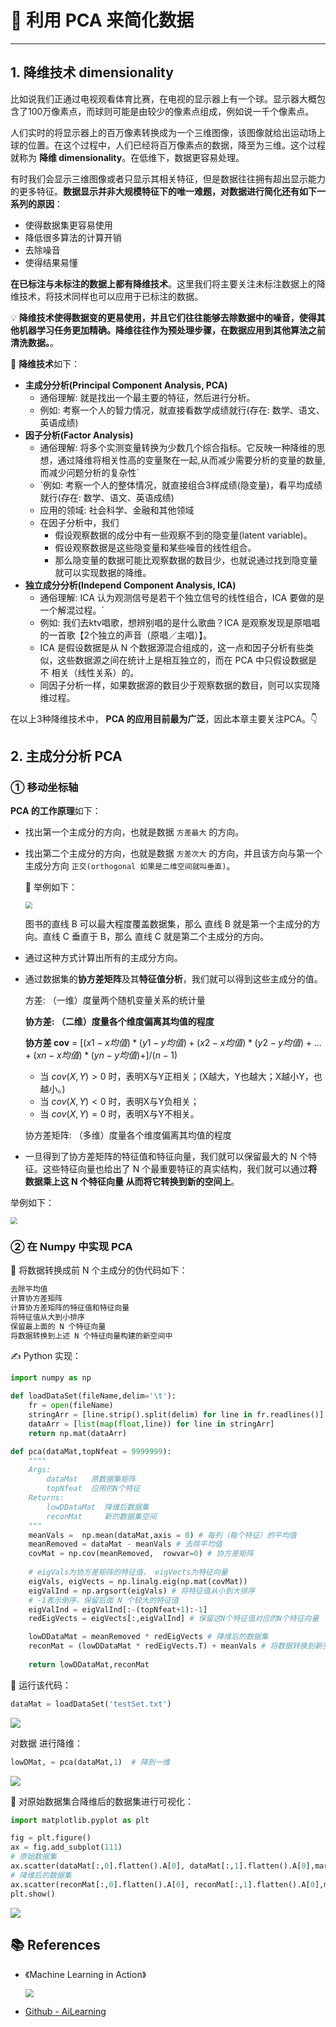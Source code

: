 # 🥡 利用 PCA 来简化数据

---

## 1. 降维技术 dimensionality

比如说我们正通过电视观看体育比赛，在电视的显示器上有一个球。显示器大概包含了100万像素点，而球则可能是由较少的像素点组成，例如说一千个像素点。

人们实时的将显示器上的百万像素转换成为一个三维图像，该图像就给出运动场上球的位置。在这个过程中，人们已经将百万像素点的数据，降至为三维。这个过程就称为 **降维 dimensionality**。在低维下，数据更容易处理。

有时我们会显示三维图像或者只显示其相关特征，但是数据往往拥有超出显示能力的更多特征。**数据显示并非大规模特征下的唯一难题，对数据进行简化还有如下一系列的原因**：

- 使得数据集更容易使用
- 降低很多算法的计算开销
- 去除噪音
- 使得结果易懂

**在已标注与未标注的数据上都有降维技术**。这里我们将主要关注未标注数据上的降维技术，将技术同样也可以应用于已标注的数据。

💡 **降维技术使得数据变的更易使用，并且它们往往能够去除数据中的噪音，使得其他机器学习任务更加精确。降维往往作为预处理步骤，在数据应用到其他算法之前清洗数据。**。

🚩 **降维技术**如下：

- **主成分分析(Principal Component Analysis, PCA)**
  - 通俗理解: 就是找出一个最主要的特征，然后进行分析。
  - 例如: 考察一个人的智力情况，就直接看数学成绩就行(存在: 数学、语文、英语成绩)
- **因子分析(Factor Analysis)**
  - 通俗理解: 将多个实测变量转换为少数几个综合指标。它反映一种降维的思想，通过降维将相关性高的变量聚在一起,从而减少需要分析的变量的数量,而减少问题分析的复杂性`
  - `例如: 考察一个人的整体情况，就直接组合3样成绩(隐变量)，看平均成绩就行(存在: 数学、语文、英语成绩)
  - 应用的领域: 社会科学、金融和其他领域
  - 在因子分析中，我们
    - 假设观察数据的成分中有一些观察不到的隐变量(latent variable)。
    - 假设观察数据是这些隐变量和某些噪音的线性组合。
    - 那么隐变量的数据可能比观察数据的数目少，也就说通过找到隐变量就可以实现数据的降维。
- **独立成分分析(Independ Component Analysis, ICA)**
  - 通俗理解: ICA 认为观测信号是若干个独立信号的线性组合，ICA 要做的是一个解混过程。`
  - 例如: 我们去ktv唱歌，想辨别唱的是什么歌曲？ICA 是观察发现是原唱唱的一首歌【2个独立的声音（原唱／主唱）】。
  - ICA 是假设数据是从 N 个数据源混合组成的，这一点和因子分析有些类似，这些数据源之间在统计上是相互独立的，而在 PCA 中只假设数据是不 相关（线性关系）的。
  - 同因子分析一样，如果数据源的数目少于观察数据的数目，则可以实现降维过程。

在以上3种降维技术中， **PCA 的应用目前最为广泛**，因此本章主要关注PCA。👇 

## 2. 主成分分析 PCA

### ① 移动坐标轴

**PCA 的工作原理**如下：

- 找出第一个主成分的方向，也就是数据 `方差最大` 的方向。

- 找出第二个主成分的方向，也就是数据 `方差次大` 的方向，并且该方向与第一个主成分方向 `正交(orthogonal 如果是二维空间就叫垂直)`。

  💬 举例如下：

  <img src="https://gitee.com/veal98/images/raw/master/img/20200731112515.png" style="zoom: 67%;" />

  图书的直线 B 可以最大程度覆盖数据集，那么  直线 B 就是第一个主成分的方向。直线  C 垂直于 B，那么 直线 C 就是第二个主成分的方向。

- 通过这种方式计算出所有的主成分方向。

- 通过数据集的**协方差矩阵**及其**特征值分析**，我们就可以得到这些主成分的值。

  方差: （一维）度量两个随机变量关系的统计量

  **协方差:  （二维）度量各个维度偏离其均值的程度**

  **协方差 cov** = $[(x1-x{均值})*(y1-y{均值})+(x2-x{均值})*(y2-y{均值})+...+(xn-x{均值})*(yn-y{均值})+]/(n-1)$

  - 当 $cov(X, Y)>0$ 时，表明X与Y正相关；(X越大，Y也越大；X越小Y，也越小。)
  - 当 $cov(X, Y)<0$ 时，表明X与Y负相关；
  - 当 $cov(X, Y)=0$ 时，表明X与Y不相关。

  协方差矩阵: （多维）度量各个维度偏离其均值的程度

- 一旦得到了协方差矩阵的特征值和特征向量，我们就可以保留最大的 N 个特征。这些特征向量也给出了 N 个最重要特征的真实结构，我们就可以通过**将数据乘上这 N 个特征向量 从而将它转换到新的空间上**。

举例如下：

<img src="https://gitee.com/veal98/images/raw/master/img/20200731112956.png" style="zoom: 67%;" />

### ② 在 Numpy  中实现 PCA

📑 将数据转换成前 N 个主成分的伪代码如下：

```python
去除平均值
计算协方差矩阵
计算协方差矩阵的特征值和特征向量
将特征值从大到小排序
保留最上面的 N 个特征向量
将数据转换到上述 N 个特征向量构建的新空间中
```

✍ Python 实现：

```python
import numpy as np

def loadDataSet(fileName,delim='\t'):
    fr = open(fileName)
    stringArr = [line.strip().split(delim) for line in fr.readlines()]
    dataArr = [list(map(float,line)) for line in stringArr]
    return np.mat(dataArr)

def pca(dataMat,topNfeat = 9999999):
    """"
    Args:
        dataMat   原数据集矩阵
        topNfeat  应用的N个特征
    Returns:
        lowDDataMat  降维后数据集
        reconMat     新的数据集空间
    """
    meanVals =  np.mean(dataMat,axis = 0) # 每列（每个特征）的平均值
    meanRemoved = dataMat - meanVals # 去除平均值
    covMat = np.cov(meanRemoved,  rowvar=0) # 协方差矩阵
    
    # eigVals为协方差矩阵的特征值， eigVects为特征向量
    eigVals, eigVects = np.linalg.eig(np.mat(covMat))
    eigValInd = np.argsort(eigVals) # 将特征值从小到大排序
    # -1表示倒序，保留后面 N 个较大的特征值
    eigValInd = eigValInd[:-(topNfeat+1):-1]
    redEigVects = eigVects[:,eigValInd] # 保留这N个特征值对应的N个特征向量

    lowDDataMat = meanRemoved * redEigVects # 降维后的数据集
    reconMat = (lowDDataMat * redEigVects.T) + meanVals # 将数据转换到新空间
    
    return lowDDataMat,reconMat
```

🏃‍ 运行该代码：

```python
dataMat = loadDataSet('testSet.txt')
```

![](https://gitee.com/veal98/images/raw/master/img/20200731120447.png)

对数据 进行降维：

```python
lowDMat, = pca(dataMat,1)  # 降到一维
```

![](https://gitee.com/veal98/images/raw/master/img/20200731120523.png)

👀 对原始数据集合降维后的数据集进行可视化：

```python
import matplotlib.pyplot as plt

fig = plt.figure()
ax = fig.add_subplot(111)
# 原始数据集
ax.scatter(dataMat[:,0].flatten().A[0], dataMat[:,1].flatten().A[0],marker = 'x',color='blue')
# 降维后的数据集
ax.scatter(reconMat[:,0].flatten().A[0], reconMat[:,1].flatten().A[0],marker = 'o',color='red')
plt.show()
```

![](https://gitee.com/veal98/images/raw/master/img/20200731115916.png)

## 📚 References

- 《Machine Learning in Action》

  <img src="https://gitee.com/veal98/images/raw/master/img/20200804111716.png" style="zoom:80%;" />

- [Github - AiLearning](https://github.com/apachecn/AiLearning/)